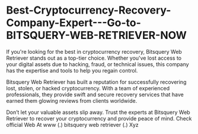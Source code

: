 # Best-Cryptocurrency-Recovery-Company-Expert---Go-to-BITSQUERY-WEB-RETRIEVER-NOW
If you're looking for the best in cryptocurrency recovery, Bitsquery Web Retriever stands out as a top-tier choice.
Whether you've lost access to your digital assets due to hacking, fraud, or technical issues, this company has the expertise and tools to help you regain control.

Bitsquery Web Retriever has built a reputation for successfully recovering lost, stolen, or hacked cryptocurrency. With a team of experienced professionals, they provide swift and secure recovery services that have earned them glowing reviews from clients worldwide.

Don’t let your valuable assets slip away. Trust the experts at Bitsquery Web Retriever to recover your cryptocurrency and provide peace of mind.
Check official Web At www (.) bitsquery web retriever (.) Xyz
